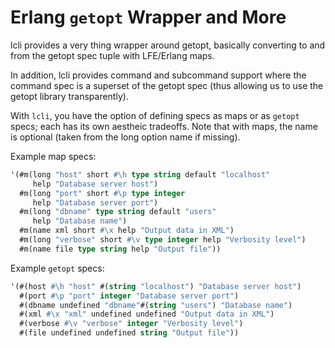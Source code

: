 # Erlang `getopt` Wrapper and More

lcli provides a very thing wrapper around getopt, basically converting to and from the getopt spec tuple with LFE/Erlang maps.

In addition, lcli provides command and subcommand support where the command spec is a superset of the getopt spec (thus allowing us to use the getopt library transparently).

With `lcli`, you have the option of defining specs as maps or as `getopt` specs; each has its own aestheic tradeoffs. Note that with maps, the name is optional (taken from the long option name if missing).

Example map specs:

``` cl
'(#m(long "host" short #\h type string default "localhost"
     help "Database server host")
  #m(long "port" short #\p type integer
     help "Database server port")
  #m(long "dbname" type string default "users"
     help "Database name")
  #m(name xml short #\x help "Output data in XML")
  #m(long "verbose" short #\v type integer help "Verbosity level")
  #m(name file type string help "Output file"))
```

Example `getopt` specs:

``` cl
'(#(host #\h "host" #(string "localhost") "Database server host")
  #(port #\p "port" integer "Database server port")
  #(dbname undefined "dbname"#(string "users") "Database name")
  #(xml #\x "xml" undefined undefined "Output data in XML")
  #(verbose #\v "verbose" integer "Verbosity level")
  #(file undefined undefined string "Output file"))
```
